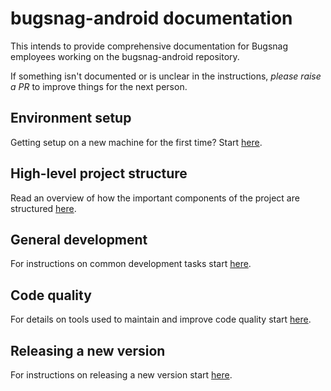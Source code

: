 # bugsnag-android documentation

This intends to provide comprehensive documentation for Bugsnag employees working on the bugsnag-android repository.

If something isn't documented or is unclear in the instructions, _please raise a PR_ to improve things for the next person.

## Environment setup

Getting setup on a new machine for the first time? Start [here](ENVIRONMENT_SETUP.md).

## High-level project structure

Read an overview of how the important components of the project are structured [here](PROJECT_STRUCTURE.md).

## General development

For instructions on common development tasks start [here](DEVELOPMENT.md).

## Code quality

For details on tools used to maintain and improve code quality start [here](TESTING.md).

## Releasing a new version

For instructions on releasing a new version start [here](RELEASING.md).
